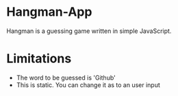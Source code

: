 # Hangman-App
Hangman is a guessing game written in simple JavaScript.


# Limitations
* The word to be guessed is 'Github'
* This is static. You can change it as to an user input
